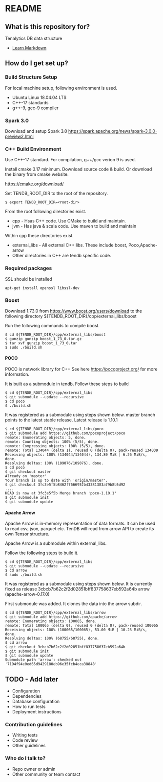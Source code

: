 # README #

## What is this repository for?

Tenalytics DB data structure
* [Learn Markdown](https://bitbucket.org/tutorials/markdowndemo)

## How do I get set up?

### Build Structure Setup

For local machine setup, following environment is used.

* Ubuntu Linux 18.04.04 LTS
* C++-17 standards
* g++-9, gcc-9 compiler

### Spark 3.0

Download and setup Spark 3.0 https://spark.apache.org/news/spark-3.0.0-preview2.html

### C++ Build Environment

Use C++-17 standard. For compilation, g++/gcc verion 9 is used.

Install cmake 3.17 minimum. Download source code & build. Or download the binary from cmake website.

https://cmake.org/download/

Set TENDB_ROOT_DIR to the root of the repository.
```
$ export TENDB_ROOT_DIR=<root-dir>
```

From the root following directories exist.

* cpp - Hsas C++ code. Use CMake to build and maintain.
* jvm - Has java & scala code. Use maven to build and maintain

Within cpp these directories exist.

* external_libs - All external C++ libs. These include boost, Poco,Apache-arrow
* Other directories in C++ are tendb specific code.

### Required packages
SSL should be installed
```
apt-get install openssl libssl-dev
```

### Boost

Download 1.73.0 from https://www.boost.org/users/download to the following directory ${TENDB_ROOT_DIR}/cpp/external_libs/boost

 Run the following commands to compile boost.
 
 ```
 $ cd ${TENDB_ROOT_DIR}/cpp/external_libs/boost
 $ gunzip gunzip boost_1_73_0.tar.gz
 $ tar xvf gunzip boost_1_73_0.tar
 $ sudo ./build.sh
 ```

#### POCO

POCO is network library for C++ See here https://pocoproject.org/ for more information.

It is built as a submodule in tendb. Follow these steps to build

```
$ cd ${TENDB_ROOT_DIR}/cpp/external_libs
$ git submodule --update --recursive
$ cd poco
$ ./build.sh
```
It was registered as a submodule using steps shown below. master branch points to the latest stable release. Latest release is 1.10.1

```
$ cd ${TENDB_ROOT_DIR}/cpp/external_libs/poco
$ git submodule add https://github.com/pocoproject/poco
remote: Enumerating objects: 5, done.        
remote: Counting objects: 100% (5/5), done.        
remote: Compressing objects: 100% (5/5), done.        
remote: Total 134044 (delta 1), reused 0 (delta 0), pack-reused 134039        
Receiving objects: 100% (134044/134044), 134.80 MiB | 6.26 MiB/s, done.
Resolving deltas: 100% (109076/109076), done.
$ cd poco
$ git checkout master
Already on 'master'
Your branch is up to date with 'origin/master'.
$ git checkout 3fc3e5f5b8462f7666952b43381383a79b8b5d92
....
HEAD is now at 3fc3e5f5b Merge branch 'poco-1.10.1'
$ git submodule init
$ git submodule update
```

#### Apache Arrow

Apache Arrow is in-memory representation of data formats. It can be used to read csv, json, parquet etc. TenDB will read from arrow API to create its own Tensor structure.

Apache Arrow is a submodule within external_libs.

Follow the following steps to build it.

```
$ cd ${TENDB_ROOT_DIR}/cpp/external_libs
$ git submodule --update --recursive
$ cd arrow
$ sudo ./build.sh
```
It was registered as a submodule using steps shown below. It is currently fixed as release  3cbcb7b62c2f2d02851bff837758637eb592a64b arrow (apache-arrow-0.17.0)

First submodule was added. It clones the data into the arrow subdir.
```
$ cd ${TENDB_ROOT_DIR}/cpp/external_libs/arrow
$ git submodule add https://github.com/apache/arrow
remote: Enumerating objects: 100065, done.        
remote: Total 100065 (delta 0), reused 0 (delta 0), pack-reused 100065        
Receiving objects: 100% (100065/100065), 53.00 MiB | 10.23 MiB/s, done.
Resolving deltas: 100% (68755/68755), done.
$ cd arrow
$ git checkout 3cbcb7b62c2f2d02851bff837758637eb592a64b
$ git submodule init
$ git submodule update
Submodule path 'arrow': checked out '7194f94e0ed65d9429180eb96e35fcb4eca38848'
```

## TODO  - Add later

* Configuration
* Dependencies
* Database configuration
* How to run tests
* Deployment instructions

### Contribution guidelines ###

* Writing tests
* Code review
* Other guidelines

### Who do I talk to? ###

* Repo owner or admin
* Other community or team contact
